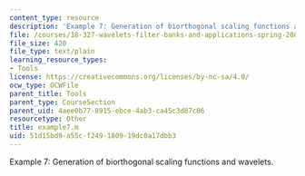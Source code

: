 ```yaml
---
content_type: resource
description: 'Example 7: Generation of biorthogonal scaling functions and wavelets.'
file: /courses/18-327-wavelets-filter-banks-and-applications-spring-2003/51d15bd9a55cf249180919dc0a17dbb3_example7.m
file_size: 420
file_type: text/plain
learning_resource_types:
- Tools
license: https://creativecommons.org/licenses/by-nc-sa/4.0/
ocw_type: OCWFile
parent_title: Tools
parent_type: CourseSection
parent_uid: 4aee0b77-8915-ebce-4ab3-ca45c3d87c06
resourcetype: Other
title: example7.m
uid: 51d15bd9-a55c-f249-1809-19dc0a17dbb3
---
```

Example 7: Generation of biorthogonal scaling functions and wavelets.